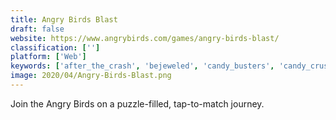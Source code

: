 ```yaml
---
title: Angry Birds Blast
draft: false 
website: https://www.angrybirds.com/games/angry-birds-blast/
classification: ['']
platform: ['Web']
keywords: ['after_the_crash', 'bejeweled', 'candy_busters', 'candy_crush_jelly_saga', 'candy_crush_saga', 'cats_match_3', 'clash_royale', 'codesignal', 'cookie_jam', 'farm_heroes_saga', 'fieldrunners_attack', 'foobillard', 'fruit_jelly_mania', 'gem_gem_blitz', 'grand_battle', 'gweled', 'human_resource_machine', 'kdiamond', 'machinarium', 'monster_busters', 'pet_rescue_saga', 'robocode', 'toy_blast']
image: 2020/04/Angry-Birds-Blast.png
---
```

Join the Angry Birds on a puzzle-filled, tap-to-match journey.